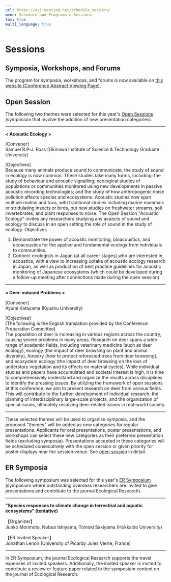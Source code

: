 ```yaml
---
url: https://esj-meeting.net/schedule_session/
menu: Schedule and Programs > Sessions
toc: true
multi_language: true
---
```


# Sessions

## Symposia, Workshops, and Forums

The program for symposia, workshops, and forums is now available on [this website (Conference Abstract Viewing Page)](https://esj.ne.jp/meeting/abst/index.html).

## Open Session
The following two themes were selected for this year's [Open Sessions](opensession) (symposium that involve the addition of new presentation categories).

---

**< Acoustic Ecology >** 

[Convener]<br/>
Samuel R.P-J. Ross (Okinawa Institute of Science & Technology Graduate University)

[Objectives]<br/>
Because many animals produce sound to communicate, the study of sound in ecology is now common. These studies take many forms, including: the study of behaviour and acoustic signalling; ecological studies of populations or communities monitored using new developments in passive acoustic recording technologies; and the study of how anthropogenic noise pollution affects species and ecosystems. Acoustic studies now span multiple realms and taxa, with traditional studies including marine mammals or stridulating insects or birds, but new studies on freshwater streams, soil invertebrates, and plant responses to noise. The Open Session "Acoustic Ecology" invites any researchers studying any aspects of sound and ecology to discuss in an open setting the role of sound in the study of ecology.
Objectives
1. Demonstrate the power of acoustic monitoring, bioacoustics, and ecoacoustics for the applied and fundamental ecology from individuals to communities.
2. Connect ecologists in Japan (at all career stages) who are interested in acoustics, with a view to increasing uptake of acoustic ecology research in Japan, as well as production of best practice guidelines for acoustic monitoring of Japanese ecosystems (which could be developed during a follow-up meeting after connections made during the open session).

---

**< Deer-induced Problems >**　

[Convener]<br/>
Ayumi Katayama (Kyushu University)

[Objectives]<br/>
[The following is the English translation provided by the Conference Preparation Committee]<br/>
The population of deer is increasing in various regions across the country, causing severe problems in many areas. Research on deer spans a wide range of academic fields, including veterinary medicine (such as deer ecology), ecology (the impact of deer browsing on plant and animal diversity), forestry (how to protect reforested trees from deer browsing), and ecosystem ecology (the impact of deer browsing on the loss of understory vegetation and its effects on material cycles). While individual studies and papers have accumulated and societal interest is high, it is time to comprehensively understand and organize the results across disciplines to identify the pressing issues. By utilizing the framework of open sessions at this conference, we aim to present research on deer from various fields. This will contribute to the further development of individual research, the planning of interdisciplinary large-scale projects, and the organization of special issues, ultimately resolving deer-related issues in real-world society.

---

These selected themes will be used to organize symposia, and the proposed "themes" will be added as new categories for regular presentations. Applicants for oral presentations, poster presentations, and workshops can select these new categories as their preferred presentation fields (excluding symposia). Presentations accepted in these categories will be scheduled consecutively with the open session or given priority for poster displays near the session venue. See [open session](opensession) in detail.

## ER Symposia
The following symposium was selected for this year's [ER Symposium](er_symposium) (symposium where outstanding overseas researchers are invited to give presentations and contribute to the journal Ecological Research).

---

**"Species responses to climate change in terrestrial and aquatic ecosystems" (tentative)**

【Organizer】<br/>
Junko Morimoto, Nobuo Ishiyama, Tomoki Sakiyama (Hokkaido University)

【ER Invited Speaker】<br/>
Jonathan Lenoir (University of Picardy Jules Verne, France)

---

In ER Symposium, the journal Ecological Research supports the travel expenses of invited speakers. Additionally, the invited speaker is invited to contribute a review or feature paper related to the symposium content on the journal of Ecological Research.
